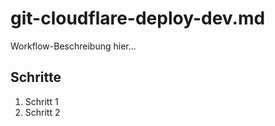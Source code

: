 # git-cloudflare-deploy-dev.md

Workflow-Beschreibung hier...

## Schritte

1. Schritt 1
2. Schritt 2
